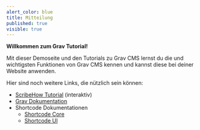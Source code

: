 ```yaml
---
alert_color: blue
title: Mitteilung
published: true
visible: true
---
```


**Willkommen zum Grav Tutorial!**

Mit dieser Demoseite und den Tutorials zu Grav CMS lernst du die und wichtigsten Funktionen von Grav CMS kennen und kannst diese bei deiner Website anwenden.

Hier sind noch weitere Links, die nützlich sein können:

- [ScribeHow Tutorial](https://scribehow.com/page/Grav_CMS_Tutorial__zLmc6Ps-SsGNxt9fFX5FUA) (interaktiv)
- [Grav Dokumentation](https://learn.getgrav.org/)
- Shortcode Dokumentationen
  - [Shortcode Core](https://github.com/getgrav/grav-plugin-shortcode-core#readme)
  - [Shortcode UI](https://github.com/getgrav/grav-plugin-shortcode-ui#readme)
